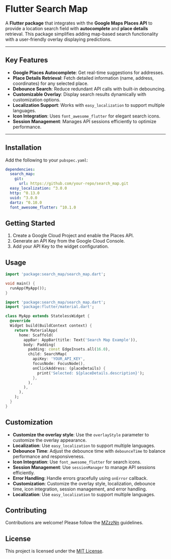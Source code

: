 # Flutter Search Map

A **Flutter package** that integrates with the **Google Maps Places API** to provide a location search field with **autocomplete** and **place details** retrieval. This package simplifies adding map-based search functionality with a user-friendly overlay displaying predictions.

---

## Key Features

- **Google Places Autocomplete**: Get real-time suggestions for addresses.
- **Place Details Retrieval**: Fetch detailed information (name, address, coordinates) for any selected place.
- **Debounce Search**: Reduce redundant API calls with built-in debouncing.
- **Customizable Overlay**: Display search results dynamically with customization options.
- **Localization Support**: Works with `easy_localization` to support multiple languages.
- **Icon Integration**: Uses `font_awesome_flutter` for elegant search icons.
- **Session Management**: Manages API sessions efficiently to optimize performance.

---

## Installation

Add the following to your `pubspec.yaml`:

```yaml
dependencies:
  search_map:
    git:
      url: https://github.com/your-repo/search_map.git
  easy_localization: ^3.0.0
  http: ^0.13.0
  uuid: ^3.0.0
  dartz: ^0.10.0
  font_awesome_flutter: ^10.1.0
```

## Getting Started

1. Create a Google Cloud Project and enable the Places API.
2. Generate an API Key from the Google Cloud Console.
3. Add your API Key to the widget configuration.


## Usage

```dart
import 'package:search_map/search_map.dart';

void main() {
  runApp(MyApp());
}

import 'package:search_map/search_map.dart';
import 'package:flutter/material.dart';

class MyApp extends StatelessWidget {
  @override
  Widget build(BuildContext context) {
    return MaterialApp(
      home: Scaffold(
        appBar: AppBar(title: Text('Search Map Example')),
        body: Padding(
          padding: const EdgeInsets.all(16.0),
          child: SearchMap(
            apiKey: 'YOUR_API_KEY',
            focusNode: FocusNode(),
            onClickAddress: (placeDetails) {
              print('Selected: ${placeDetails.description}');
            },
          ),
        ),
      ),
    );
  }
}
```

## Customization

- **Customize the overlay style**: Use the `overlayStyle` parameter to customize the overlay appearance.
- **Localization**: Use `easy_localization` to support multiple languages.
- **Debounce Time**: Adjust the debounce time with `debounceTime` to balance performance and responsiveness.
- **Icon Integration**: Use `font_awesome_flutter` for search icons.
- **Session Management**: Use `sessionManager` to manage API sessions efficiently.
- **Error Handling**: Handle errors gracefully using `onError` callback.
- **Customization**: Customize the overlay style, localization, debounce time, icon integration, session management, and
  error handling.
- **Localization**: Use `easy_localization` to support multiple languages.


## Contributing

Contributions are welcome! Please follow the [MZzzNn](https://github.com/MZzzNn) guidelines.

## License

This project is licensed under the [MIT License](LICENSE).